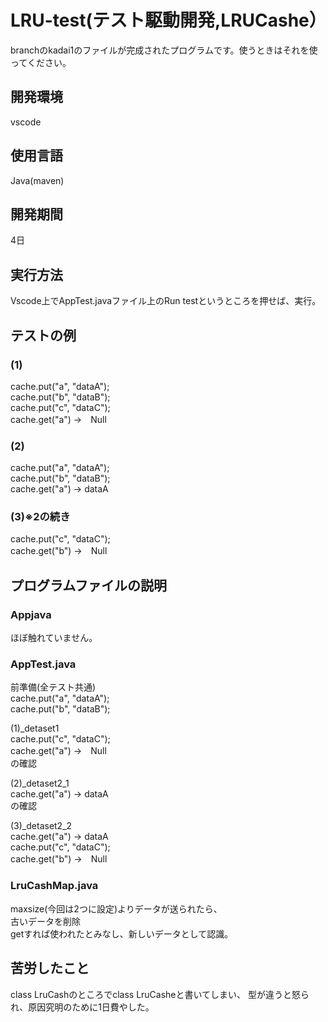 # LRU-test(テスト駆動開発,LRUCashe）
branchのkadai1のファイルが完成されたプログラムです。使うときはそれを使ってください。

## 開発環境
vscode


## 使用言語
Java(maven)

## 開発期間
4日


## 実行方法
Vscode上でAppTest.javaファイル上のRun testというところを押せば、実行。

## テストの例
### (1)
cache.put("a", "dataA");<br>
cache.put("b", "dataB");<br>
cache.put("c", "dataC");<br>
cache.get("a") →　Null<br>

### (2)
cache.put("a", "dataA");<br>
cache.put("b", "dataB");<br>
cache.get("a") → dataA<br>
### (3)※2の続き
cache.put("c", "dataC");<br>
cache.get("b") →　Null<br>


## プログラムファイルの説明
### Appjava
ほぼ触れていません。<br>

### AppTest.java
前準備(全テスト共通)<br>
cache.put("a", "dataA");<br>
cache.put("b", "dataB");<br>

(1)_detaset1<br>
cache.put("c", "dataC");<br>
cache.get("a") →　Null<br>
の確認<br>

(2)_detaset2_1<br>
cache.get("a") → dataA<br>
の確認<br>

(3)_detaset2_2<br>
cache.get("a") → dataA<br>
cache.put("c", "dataC");<br>
cache.get("b") →　Null<br>

### LruCashMap.java
maxsize(今回は2つに設定)よりデータが送られたら、<br>
古いデータを削除<br>
getすれば使われたとみなし、新しいデータとして認識。<br>

## 苦労したこと
class LruCashのところでclass LruCasheと書いてしまい、
型が違うと怒られ、原因究明のために1日費やした。
